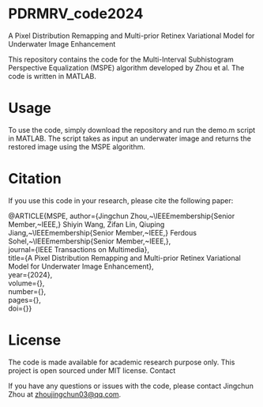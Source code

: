 # PDRMRV_code2024
A Pixel Distribution Remapping and Multi-prior Retinex Variational Model for Underwater Image Enhancement

This repository contains the code for the Multi-Interval Subhistogram Perspective Equalization (MSPE) algorithm developed by Zhou et al. The code is written in MATLAB.

# Usage
To use the code, simply download the repository and run the demo.m script in MATLAB. The script takes as input an underwater image and returns the restored image using the MSPE algorithm.

# Citation
If you use this code in your research, please cite the following paper:
       
@ARTICLE{MSPE,
  author={Jingchun Zhou,~\IEEEmembership{Senior Member,~IEEE,} Shiyin Wang, Zifan Lin, Qiuping Jiang,~\IEEEmembership{Senior Member,~IEEE,} Ferdous Sohel,~\IEEEmembership{Senior Member,~IEEE,},<br>
  journal={IEEE Transactions on Multimedia}, <br>
  title={A Pixel Distribution Remapping and Multi-prior Retinex Variational Model for Underwater Image Enhancement}, <br>
  year={2024},<br>
  volume={},<br>
  number={},<br>
  pages={},<br>
  doi={}}<br>
          

# License

The code is made available for academic research purpose only. This project is open sourced under MIT license.
Contact

If you have any questions or issues with the code, please contact Jingchun Zhou at zhoujingchun03@qq.com.
